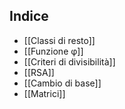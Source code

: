 ## Indice
* [[Classi di resto]]
* [[Funzione φ]]
* [[Criteri di divisibilità]]
* [[RSA]]
* [[Cambio di base]]
* [[Matrici]]